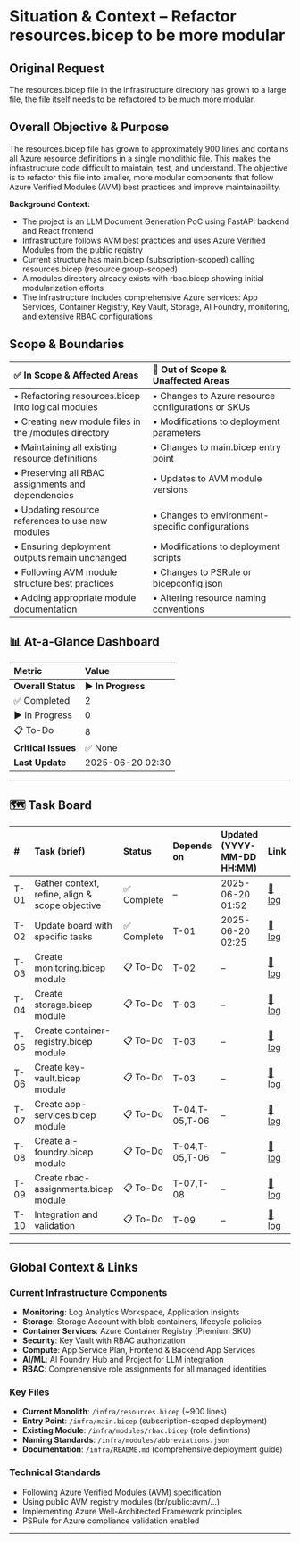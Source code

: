 <!---
⚠️ **DO NOT DELETE**
🔧 **EXECUTION LOG USAGE GUIDE**
================================

PURPOSE
-------
This file is the single source‑of‑truth for tracking the change request for
**`Refactor resources.bicep to be more modular`**.
It provides a high-level dashboard and context. Detailed execution steps and
situation reports for each task are kept in separate markdown files, linked
from the Task Board below.

_If it didn’t happen in the logs, it didn’t happen._

HOW TO USE THIS LOG
-------------------
1. **Overall Status** – keep the top‑level status current:
   📋 *Not Started* → ▶️ *In Progress* → ✅ *Complete* → 🚧 *Blocked*.
2. **Task Board** - When updating a specific task's log file, update its
   status and timestamp here in the main task board as well.

EMOJI LEGEND (copy exactly whenever using emojis for updates)
---------------------------
| Emoji | Meaning              |
| :---: | :------------------- |
|   📋  | To-Do                |
|   ▶️  | In Progress          |
|   ⏳   | Awaiting Sign-off    |
|   🚧  | Blocked              |
|   ✅   | Complete / No Issues |

⚠️ **DO NOT DELETE THESE COMMENTS.**
They are the **only** place where instructions may appear in this file.
\--->

# Situation & Context – Refactor resources.bicep to be more modular

## Original Request

The resources.bicep file in the infrastructure directory has grown to a large file, the file itself needs to be refactored to be much more modular.

## Overall Objective & Purpose

The resources.bicep file has grown to approximately 900 lines and contains all Azure resource definitions in a single monolithic file. This makes the infrastructure code difficult to maintain, test, and understand. The objective is to refactor this file into smaller, more modular components that follow Azure Verified Modules (AVM) best practices and improve maintainability.

**Background Context:**
- The project is an LLM Document Generation PoC using FastAPI backend and React frontend
- Infrastructure follows AVM best practices and uses Azure Verified Modules from the public registry
- Current structure has main.bicep (subscription-scoped) calling resources.bicep (resource group-scoped)
- A modules directory already exists with rbac.bicep showing initial modularization efforts
- The infrastructure includes comprehensive Azure services: App Services, Container Registry, Key Vault, Storage, AI Foundry, monitoring, and extensive RBAC configurations

## Scope & Boundaries


| ✅ **In Scope & Affected Areas** | 🚫 **Out of Scope & Unaffected Areas** |
| :----------------------------- | :------------------------------------- |
| • Refactoring resources.bicep into logical modules | • Changes to Azure resource configurations or SKUs |
| • Creating new module files in the /modules directory | • Modifications to deployment parameters |
| • Maintaining all existing resource definitions | • Changes to main.bicep entry point |
| • Preserving all RBAC assignments and dependencies | • Updates to AVM module versions |
| • Updating resource references to use new modules | • Changes to environment-specific configurations |
| • Ensuring deployment outputs remain unchanged | • Modifications to deployment scripts |
| • Following AVM module structure best practices | • Changes to PSRule or bicepconfig.json |
| • Adding appropriate module documentation | • Altering resource naming conventions |



## 📊 At-a-Glance Dashboard

| Metric             | Value             |
| :----------------- | :---------------- |
| **Overall Status** | ▶️ **In Progress** |
| ✅ Completed       | 2                 |
| ▶️ In Progress     | 0                 |
| 📋 To-Do           | 8                 |
| **Critical Issues**| ✅ None           |
| **Last Update**    | 2025-06-20 02:30        |

---

## 🗺️ Task Board

| #    | Task (brief)                                    | Status   | Depends on | Updated (YYYY-MM-DD HH:MM) | Link |
| :--- | :---------------------------------------------- | :------- | :--------- | :------------------------- | :--- |
| T-01 | Gather context, refine, align & scope objective | ✅ Complete | –          | 2025-06-20 01:52            | [📝 log](./T-01_task_execution_report.md) |
| T-02 | Update board with specific tasks                | ✅ Complete | T-01       | 2025-06-20 02:25            | [📝 log](./T-02_task_execution_report.md) |
| T-03 | Create monitoring.bicep module                  | 📋 To-Do | T-02       | –                          | [📝 log](./T-03_task_execution_report.md) |
| T-04 | Create storage.bicep module                     | 📋 To-Do | T-03       | –                          | [📝 log](./T-04_task_execution_report.md) |
| T-05 | Create container-registry.bicep module          | 📋 To-Do | T-03       | –                          | [📝 log](./T-05_task_execution_report.md) |
| T-06 | Create key-vault.bicep module                   | 📋 To-Do | T-03       | –                          | [📝 log](./T-06_task_execution_report.md) |
| T-07 | Create app-services.bicep module                | 📋 To-Do | T-04,T-05,T-06 | –                          | [📝 log](./T-07_task_execution_report.md) |
| T-08 | Create ai-foundry.bicep module                  | 📋 To-Do | T-04,T-05,T-06 | –                          | [📝 log](./T-08_task_execution_report.md) |
| T-09 | Create rbac-assignments.bicep module            | 📋 To-Do | T-07,T-08  | –                          | [📝 log](./T-09_task_execution_report.md) |
| T-10 | Integration and validation                      | 📋 To-Do | T-09       | –                          | [📝 log](./T-10_task_execution_report.md) |


---


## Global Context & Links

### Current Infrastructure Components
- **Monitoring**: Log Analytics Workspace, Application Insights
- **Storage**: Storage Account with blob containers, lifecycle policies
- **Container Services**: Azure Container Registry (Premium SKU)
- **Security**: Key Vault with RBAC authorization
- **Compute**: App Service Plan, Frontend & Backend App Services
- **AI/ML**: AI Foundry Hub and Project for LLM integration
- **RBAC**: Comprehensive role assignments for all managed identities

### Key Files
- **Current Monolith**: `/infra/resources.bicep` (~900 lines)
- **Entry Point**: `/infra/main.bicep` (subscription-scoped deployment)
- **Existing Module**: `/infra/modules/rbac.bicep` (role definitions)
- **Naming Standards**: `/infra/modules/abbreviations.json`
- **Documentation**: `/infra/README.md` (comprehensive deployment guide)

### Technical Standards
- Following Azure Verified Modules (AVM) specification
- Using public AVM registry modules (br/public:avm/...)
- Implementing Azure Well-Architected Framework principles
- PSRule for Azure compliance validation enabled


---
